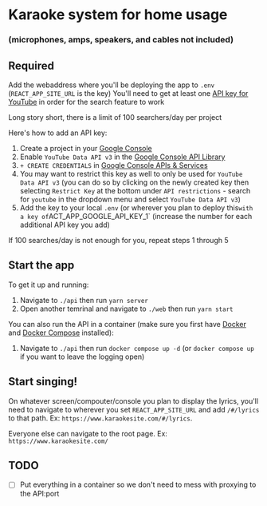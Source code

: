 # Karaoke system for home usage
### (microphones, amps, speakers, and cables not included)

## Required
Add the webaddress where you'll be deploying the app to `.env` (`REACT_APP_SITE_URL` is the key)
You'll need to get at least one [API key for YouTube](https://developers.google.com/youtube/v3) in order for the search feature to work

Long story short, there is a limit of 100 searchers/day per project

Here's how to add an API key:
1. Create a project in your [Google Console](https://console.cloud.google.com/projectcreate)
2. Enable `YouTube Data API v3` in the [Google Console API Library](https://console.cloud.google.com/apis/library)
3. `+ CREATE CREDENTIALS` in [Google Console APIs & Services](https://console.cloud.google.com/apis/credentials)
4. You may want to restrict this key as well to only be used for `YouTube Data API v3` (you can do so by clicking on the newly created key then selecting `Restrict Key` at the bottom under `API restrictions` - search for `youtube` in the dropdown menu and select `YouTube Data API v3`)
5. Add the key to your local `.env` (or wherever you plan to deploy this` with a key of `ACT_APP_GOOGLE_API_KEY_1` (increase the number for each additional API key you add)

If 100 searches/day is not enough for you, repeat steps 1 through 5

## Start the app
To get it up and running:
1. Navigate to `./api` then run `yarn server`
2. Open another temrinal and navigate to `./web` then run `yarn start`

You can also run the API in a container (make sure you first have [Docker](https://docs.docker.com/engine/install/) and [Docker Compose](https://docs.docker.com/compose/install/) installed):
1. Navigate to `./api` then run `docker compose up -d` (or `docker compose up` if you want to leave the logging open)

## Start singing!
On whatever screen/compouter/console you plan to display the lyrics, you'll need to navigate to wherever you set `REACT_APP_SITE_URL` and add `/#/lyrics` to that path. Ex: `https://www.karaokesite.com/#/lyrics`.

Everyone else can navigate to the root page. Ex: `https://www.karaokesite.com/`

## TODO
- [ ] Put everything in a container so we don't need to mess with proxying to the API:port
